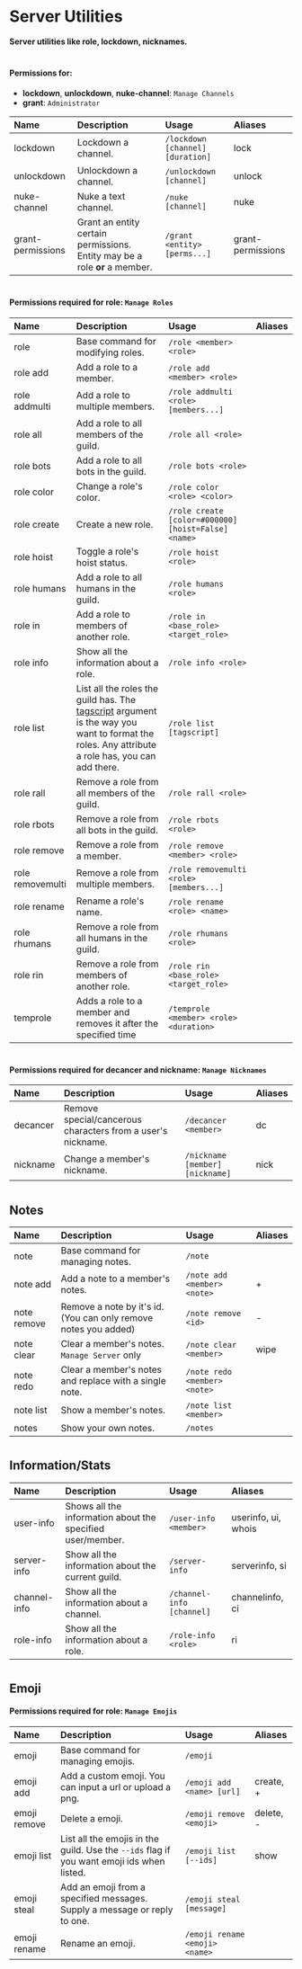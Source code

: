 # Server Utilities

**Server utilities like role, lockdown, nicknames.**
#
#### Permissions for:
- **lockdown**, **unlockdown**, **nuke-channel**: `Manage Channels`
- **grant**: `Administrator`

| Name | Description | Usage | Aliases |
| :--- | :--- | :--- | :---
| lockdown | Lockdown a channel. | `/lockdown [channel] [duration]` | lock
| unlockdown | Unlockdown a channel. | `/unlockdown [channel]` | unlock
| nuke-channel | Nuke a text channel. | `/nuke [channel]` | nuke
| grant-permissions | Grant an entity certain permissions. Entity may be a role **or** a member. | `/grant <entity> [perms...]` | grant-permissions

#
#### Permissions required for **role**: `Manage Roles`

| Name | Description | Usage | Aliases |
| :--- | :--- | :--- | :---
| role | Base command for modifying roles. | `/role <member> <role>` 
| role add | Add a role to a member. | `/role add <member> <role>` 
| role addmulti | Add a role to multiple members. | `/role addmulti <role> [members...]` |
| role all | Add a role to all members of the guild. | `/role all <role>`
| role bots | Add a role to all bots in the guild. | `/role bots <role>`
| role color | Change a role's color. | `/role color <role> <color>`
| role create | Create a new role. | `/role create [color=#000000] [hoist=False] <name>`
| role hoist | Toggle a role's hoist status. | `/role hoist <role>`
| role humans | Add a role to all humans in the guild. | `/role humans <role>`
| role in | Add a role to members of another role. | `/role in <base_role> <target_role>`
| role info | Show all the information about a role. | `/role info <role>`
| role list | List all the roles the guild has. The [tagscript](https://enhanced-dpy.readthedocs.io/en/latest/api.html#discord.Role) argument is the way you want to format the roles. Any attribute a role has, you can add there. | `/role list [tagscript]`
| role rall | Remove a role from all members of the guild. | `/role rall <role>`
| role rbots | Remove a role from all bots in the guild. | `/role rbots <role>`
| role remove | Remove a role from a member. | `/role remove <member> <role>`
| role removemulti | Remove a role from multiple members. | `/role removemulti <role> [members...]`
| role rename | Rename a role's name. | `/role rename <role> <name>`
| role rhumans | Remove a role from all humans in the guild. | `/role rhumans <role>`
| role rin | Remove a role from members of another role. | `/role rin <base_role> <target_role>`
| temprole | Adds a role to a member and removes it after the specified time | `/temprole <member> <role> <duration>`

#
#### Permissions required for **decancer** and **nickname**: `Manage Nicknames`

| Name | Description | Usage | Aliases |
| :--- | :--- | :--- | :---
| decancer | Remove special/cancerous characters from a user's nickname. | `/decancer <member>` | dc
| nickname | Change a member's nickname. | `/nickname [member] [nickname]` | nick

#
## Notes
| Name | Description | Usage | Aliases |
| :--- | :--- | :--- | :---
| note | Base command for managing notes. | `/note` 
| note add | Add a note to a member's notes. | `/note add <member> <note>` | +
| note remove | Remove a note by it's id. (You can only remove notes you added) | `/note remove <id>` | -
| note clear | Clear a member's notes. `Manage Server` only | `/note clear <member>` | wipe
| note redo | Clear a member's notes and replace with a single note. | `/note redo <member> <note>`
| note list | Show a member's notes. | `/note list <member>`
| notes | Show your own notes. | `/notes`

#
## Information/Stats
| Name | Description | Usage | Aliases |
| :--- | :--- | :--- | :---
| user-info | Shows all the information about the specified user/member. | `/user-info <member>` | userinfo, ui, whois
| server-info | Show all the information about the current guild. | `/server-info` | serverinfo, si
| channel-info | Show all the information about a channel. | `/channel-info [channel]` | channelinfo, ci
| role-info | Show all the information about a role. | `/role-info <role>` | ri

# 
## Emoji
#### Permissions required for **role**: `Manage Emojis`
| Name | Description | Usage | Aliases |
| :--- | :--- | :--- | :---
| emoji | Base command for managing emojis. | `/emoji`
| emoji add | Add a custom emoji. You can input a url or upload a png. | `/emoji add <name> [url]` | create, +
| emoji remove | Delete a emoji. | `/emoji remove <emoji>` | delete, -
| emoji list | List all the emojis in the guild. Use the `--ids` flag if you want emoji ids when listed. | `/emoji list [--ids]` | show
| emoji steal | Add an emoji from a specified messages. Supply a message or reply to one. | `/emoji steal [message]`
| emoji rename | Rename an emoji. | `/emoji rename <emoji> <name>`


